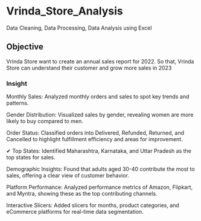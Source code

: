 # Vrinda_Store_Analysis
Data Cleaning, Data Processing, Data Analysis using Excel
## Objective
Vrinda Store want to create an annual sales report for 2022. So that, Vrinda Store can understand their customer and grow more sales in 2023
### Insight
Monthly Sales: Analyzed monthly orders and sales to spot key trends and patterns.

Gender Distribution: Visualized sales by gender, revealing women are more likely to buy compared to men.

Order Status: Classified orders into Delivered, Refunded, Returned, and Cancelled to highlight fulfillment efficiency and areas for improvement.

✔ Top States: Identified Maharashtra, Karnataka, and Uttar Pradesh as the top states for sales.

Demographic Insights: Found that adults aged 30-40 contribute the most to sales, offering a clear view of customer behavior.

Platform Performance: Analyzed performance metrics of Amazon, Flipkart, and Myntra, showing these as the top contributing channels.

Interactive Slicers: Added slicers for months, product categories, and eCommerce platforms for real-time data segmentation.

